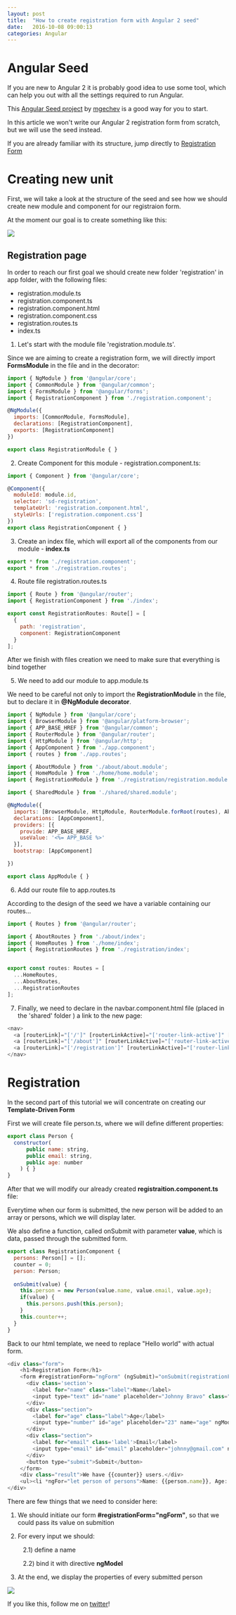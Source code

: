 ```yaml
---
layout: post
title:  "How to create registration form with Angular 2 seed"
date:   2016-10-08 09:00:13
categories: Angular
---
```


# Angular Seed

If you are new to Angular 2 it is probably good idea to use some tool, which can help you out with all the settings required to run Angular.

This [Angular Seed project](https://github.com/mgechev/angular-seed) by [mgechev](https://github.com/mgechev) is a good way for you to start. 

In this article we won't write our Angular 2 registration form from scratch, but we will use the seed instead.

If you are already familiar with its structure, jump directly to [Registration Form](#registration)

# Creating new unit

First, we will take a look at the structure of the seed and see how we should create new module and component for our registraion form.

At the moment our goal is to create something like this:

<img src="{{ site.baseurl }}/images/registration-form1.JPG">

## Registration page

In order to reach our first goal we should create new folder 'registration' in app folder, with the following files:

* registration.module.ts
* registration.component.ts
* registration.component.html
* registration.component.css
* registration.routes.ts
* index.ts

1) Let's start with the module file 'registration.module.ts'.

Since we are aiming to create a registration form, we will directly import **FormsModule** in the file and in the decorator:

``` javascript
import { NgModule } from '@angular/core';
import { CommonModule } from '@angular/common';
import { FormsModule } from '@angular/forms';
import { RegistrationComponent } from './registration.component';

@NgModule({
  imports: [CommonModule, FormsModule],
  declarations: [RegistrationComponent],
  exports: [RegistrationComponent]
})

export class RegistrationModule { }
```

2) Create Component for this module - registration.component.ts:

```javascript
import { Component } from '@angular/core';

@Component({
  moduleId: module.id,
  selector: 'sd-registration',
  templateUrl: 'registration.component.html',
  styleUrls: ['registration.component.css']
})
export class RegistrationComponent { }

```
3) Create an index file, which will export all of the components from our module - **index.ts**

```javascript
export * from './registration.component';
export * from './registration.routes';
```

4) Route file registration.routes.ts

```javascript
import { Route } from '@angular/router';
import { RegistrationComponent } from './index';

export const RegistrationRoutes: Route[] = [
  {
    path: 'registration',
    component: RegistrationComponent
  }
];
```

After we finish with files creation we need to make sure that everything is bind together

5) We need to add our module to app.module.ts

We need to be careful not only to import the **RegistrationModule** in the file, but to declare it in **@NgModule decorator**.

```javascript
import { NgModule } from '@angular/core';
import { BrowserModule } from '@angular/platform-browser';
import { APP_BASE_HREF } from '@angular/common';
import { RouterModule } from '@angular/router';
import { HttpModule } from '@angular/http';
import { AppComponent } from './app.component';
import { routes } from './app.routes';

import { AboutModule } from './about/about.module';
import { HomeModule } from './home/home.module';
import { RegistrationModule } from './registration/registration.module';

import { SharedModule } from './shared/shared.module';

@NgModule({
  imports: [BrowserModule, HttpModule, RouterModule.forRoot(routes), AboutModule, HomeModule, RegistrationModule, SharedModule.forRoot()],
  declarations: [AppComponent],
  providers: [{
    provide: APP_BASE_HREF,
    useValue: '<%= APP_BASE %>'
  }],
  bootstrap: [AppComponent]

})

export class AppModule { }
```

6) Add our route file to app.routes.ts

According to the design of the seed we have a variable containing our routes...

```javascript
import { Routes } from '@angular/router';

import { AboutRoutes } from './about/index';
import { HomeRoutes } from './home/index';
import { RegistrationRoutes } from './registration/index';


export const routes: Routes = [
  ...HomeRoutes,
  ...AboutRoutes,
  ...RegistrationRoutes
];
```

7) Finally, we need to declare in the navbar.component.html file (placed in the 'shared' folder ) a link to the new page:

```javascript
<nav>
  <a [routerLink]="['/']" [routerLinkActive]="['router-link-active']" [routerLinkActiveOptions]="{exact:true}">HOME</a>
  <a [routerLink]="['/about']" [routerLinkActive]="['router-link-active']" [routerLinkActiveOptions]="{exact:true}">ABOUT</a>
  <a [routerLink]="['/registration']" [routerLinkActive]="['router-link-active']" [routerLinkActiveOptions]="{exact:true}">REGISTRATION</a>
</nav>
```

# Registration

In the second part of this tutorial we will concentrate on creating our **Template-Driven Form**

First we will create file person.ts, where we will define different properties:

```javascript
export class Person {
  constructor(
      public name: string,
      public email: string,
      public age: number
    ) { }
}
```

After that we will modify our already created **registraition.component.ts** file:

Everytime when our form is submitted, the new person will be added to an array or persons, which we will display later.

We also define a function, called onSubmit with parameter **value**, which is data, passed through the submitted form.

``` javascript
export class RegistrationComponent { 
  persons: Person[] = [];
  counter = 0;
  person: Person;
  
  onSubmit(value) { 
    this.person = new Person(value.name, value.email, value.age);
    if(value) {
      this.persons.push(this.person);
    }
    this.counter++;
  }
}
```

Back to our html template, we need to replace "Hello world" with actual form.

```javascript
<div class="form">
    <h1>Registration Form</h1>
    <form #registrationForm="ngForm" (ngSubmit)="onSubmit(registrationForm.value)">
      <div class='section'>
        <label for="name" class="label">Name</label>
        <input type="text" id="name" placeholder="Johnny Bravo" class="form-control" name="name"  ngControl="name" #name="ngModel" ngModel required>
      </div>
      <div class="section">
        <label for="age" class="label">Age</label>
        <input type="number" id="age" placeholder="23" name="age" ngModel>
      </div>
      <div class="section">
        <label for="email" class='label'>Email</label>
        <input type="email" id="email" placeholder="johnny@gmail.com" name="email" ngModel>
      </div>
      <button type="submit">Submit</button>
    </form>
    <div class="result">We have {{counter}} users.</div>
    <ul><li *ngFor="let person of persons">Name: {{person.name}}, Age: {{person.age}}, Email: {{person.email}}</li></ul>
</div>
```

There are few things that we need to consider here:

1) We should initiate our form **#registrationForm="ngForm"**, so that we could pass its value on submition

2) For every input we should:

   &nbsp; &nbsp;2.1) define a name

   &nbsp;&nbsp; 2.2) bind it with directive **ngModel**

3) At the end, we display the properties of every submitted person 

<img src="{{ site.baseurl }}/images/angular-form.gif">

If you like this, follow me on [twitter](https://twitter.com/lili_vs)!